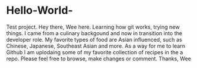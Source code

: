# Hello-World-
Test project. 
Hey there, Wee here. Learning how git works, trying new things. I came from a culinary backgound and now in transition into the developer role. My favorite types of food are Asian influenced, such as Chinese, Japanese, Southeast Asian and more. 
As a way for me to learn Github I am uplodaing some of my favorite collection of recipes in the a repo. Please feel free to browse, make changes or comment. 
Thanks, Wee 

